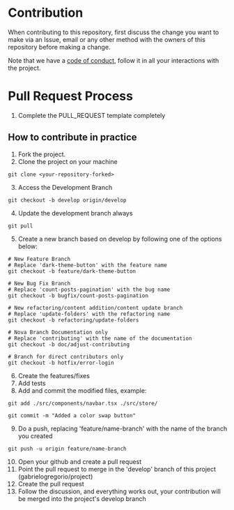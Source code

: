 # Contribution

When contributing to this repository, first discuss the change you want to make via an Issue,
email or any other method with the owners of this repository before making a change.

Note that we have a [code of conduct](CODE_OF_CONDUCT.md), follow it in all your interactions with the project.

# Pull Request Process

1. Complete the PULL_REQUEST template completely

## How to contribute in practice

1. Fork the project.
2. Clone the project on your machine

```shell
git clone <your-repository-forked>
```

3. Access the Development Branch

```shell
git checkout -b develop origin/develop
```

4. Update the development branch always

```shell
git pull
```

5. Create a new branch based on develop by following one of the options below:

```shell
# New Feature Branch
# Replace 'dark-theme-button' with the feature name
git checkout -b feature/dark-theme-button

# New Bug Fix Branch
# Replace 'count-posts-pagination' with the bug name
git checkout -b bugfix/count-posts-pagination

# New refactoring/content addition/content update branch
# Replace 'update-folders' with the refactoring name
git checkout -b refactoring/update-folders

# Nova Branch Documentation only
# Replace 'contributing' with the name of the documentation
git checkout -b doc/adjust-contributing

# Branch for direct contributors only
git checkout -b hotfix/error-login
```

6. Create the features/fixes
7. Add tests
8. Add and commit the modified files, example:

```shell
git add ./src/components/navbar.tsx ./src/store/

git commit -m "Added a color swap button"
```

9. Do a push, replacing 'feature/name-branch' with the name of the branch you created

```shell
git push -u origin feature/name-branch
```

10. Open your github and create a pull request
11. Point the pull request to merge in the 'develop' branch of this project (gabrielogregorio/project)
12. Create the pull request
13. Follow the discussion, and everything works out, your contribution will be merged into the project's develop branch
